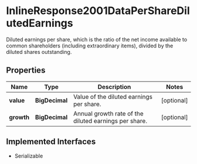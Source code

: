 

# InlineResponse2001DataPerShareDilutedEarnings

Diluted earnings per share, which is the ratio of the net income available to common shareholders (including extraordinary items), divided by the diluted shares outstanding.

## Properties

Name | Type | Description | Notes
------------ | ------------- | ------------- | -------------
**value** | **BigDecimal** | Value of the diluted earnings per share. |  [optional]
**growth** | **BigDecimal** | Annual growth rate of the diluted earnings per share. |  [optional]


## Implemented Interfaces

* Serializable


